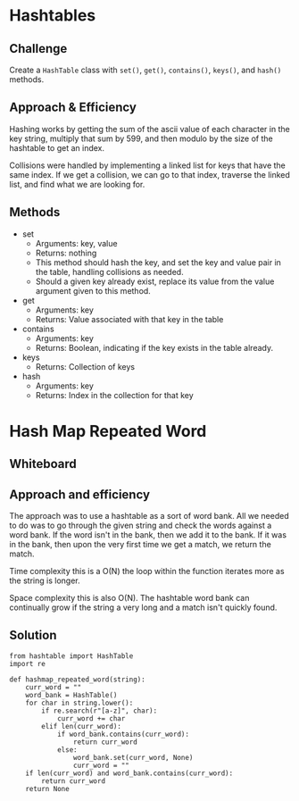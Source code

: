 # Hashtables

## Challenge
Create a `HashTable` class with `set()`, `get()`, `contains()`, `keys()`, and `hash()` methods.

## Approach & Efficiency
Hashing works by getting the sum of the ascii value of each character in the key string, multiply that sum by 599, and then modulo by the size of the hashtable to get an index.

Collisions were handled by implementing a linked list for keys that have the same index. If we get a collision, we can go to that index, traverse the linked list, and find what we are looking for.

## Methods
* set
    * Arguments: key, value
    * Returns: nothing
    * This method should hash the key, and set the key and value pair in the table, handling collisions as needed.
    * Should a given key already exist, replace its value from the value argument given to this method.
* get
    * Arguments: key
    * Returns: Value associated with that key in the table
* contains
    * Arguments: key
    * Returns: Boolean, indicating if the key exists in the table already.
* keys
    * Returns: Collection of keys
* hash
    * Arguments: key
    * Returns: Index in the collection for that key

# Hash Map Repeated Word

## Whiteboard

## Approach and efficiency
The approach was to use a hashtable as a sort of word bank. All we needed to do was to go through the given string and check the words against a word bank. If the word isn't in the bank, then we add it to the bank. If it was in the bank, then upon the very first time we get a match, we return the match.

Time complexity this is a O(N) the loop within the function iterates more as the string is longer.

Space complexity this is also O(N). The hashtable word bank can continually grow if the string a very long and a match isn't quickly found.

## Solution
```
from hashtable import HashTable
import re

def hashmap_repeated_word(string):
    curr_word = ""
    word_bank = HashTable()
    for char in string.lower():
        if re.search(r"[a-z]", char):
            curr_word += char
        elif len(curr_word):
            if word_bank.contains(curr_word):
                return curr_word
            else:
                word_bank.set(curr_word, None)
                curr_word = ""
    if len(curr_word) and word_bank.contains(curr_word):
        return curr_word
    return None
```
